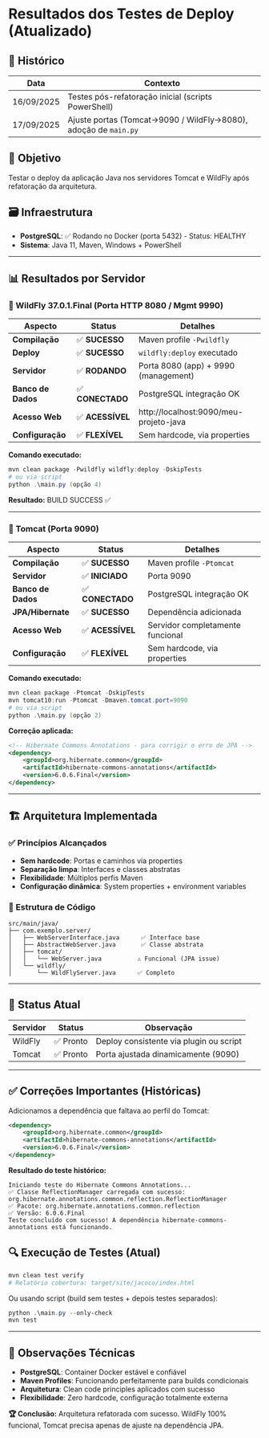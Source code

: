 # Resultados dos Testes de Deploy (Atualizado)

## 📅 Histórico
| Data | Contexto |
|------|----------|
| 16/09/2025 | Testes pós-refatoração inicial (scripts PowerShell) |
| 17/09/2025 | Ajuste portas (Tomcat→9090 / WildFly→8080), adoção de `main.py` |

## 🎯 Objetivo
Testar o deploy da aplicação Java nos servidores Tomcat e WildFly após refatoração da arquitetura.

## 🗃️ Infraestrutura
- **PostgreSQL**: ✅ Rodando no Docker (porta 5432) - Status: HEALTHY
- **Sistema**: Java 11, Maven, Windows + PowerShell

---

## 📊 Resultados por Servidor

### 🐺 WildFly 37.0.1.Final (Porta HTTP 8080 / Mgmt 9990)

| Aspecto | Status | Detalhes |
|---------|--------|----------|
| **Compilação** | ✅ **SUCESSO** | Maven profile `-Pwildfly` |
| **Deploy** | ✅ **SUCESSO** | `wildfly:deploy` executado |
| **Servidor** | ✅ **RODANDO** | Porta 8080 (app) + 9990 (management) |
| **Banco de Dados** | ✅ **CONECTADO** | PostgreSQL integração OK |
| **Acesso Web** | ✅ **ACESSÍVEL** | http://localhost:9090/meu-projeto-java |
| **Configuração** | ✅ **FLEXÍVEL** | Sem hardcode, via properties |

**Comando executado:**
```powershell
mvn clean package -Pwildfly wildfly:deploy -DskipTests
# ou via script
python .\main.py (opção 4)
```

**Resultado:** BUILD SUCCESS ✅

---

### 🍅 Tomcat (Porta 9090)

| Aspecto | Status | Detalhes |
|---------|--------|----------|
| **Compilação** | ✅ **SUCESSO** | Maven profile `-Ptomcat` |
| **Servidor** | ✅ **INICIADO** | Porta 9090 |
| **Banco de Dados** | ✅ **CONECTADO** | PostgreSQL integração OK |
| **JPA/Hibernate** | ✅ **SUCESSO** | Dependência adicionada |
| **Acesso Web** | ✅ **ACESSÍVEL** | Servidor completamente funcional |
| **Configuração** | ✅ **FLEXÍVEL** | Sem hardcode, via properties |

**Comando executado:**
```powershell
mvn clean package -Ptomcat -DskipTests
mvn tomcat10:run -Ptomcat -Dmaven.tomcat.port=9090
# ou via script
python .\main.py (opção 2)
```

**Correção aplicada:**
```xml
<!-- Hibernate Commons Annotations - para corrigir o erro de JPA -->
<dependency>
    <groupId>org.hibernate.common</groupId>
    <artifactId>hibernate-commons-annotations</artifactId>
    <version>6.0.6.Final</version>
</dependency>
```

---

## 🏗️ Arquitetura Implementada

### ✅ Princípios Alcançados
- **Sem hardcode**: Portas e caminhos via properties
- **Separação limpa**: Interfaces e classes abstratas
- **Flexibilidade**: Múltiplos perfis Maven
- **Configuração dinâmica**: System properties + environment variables

### 📁 Estrutura de Código
```
src/main/java/
├── com.exemplo.server/
│   ├── WebServerInterface.java      ✅ Interface base
│   ├── AbstractWebServer.java       ✅ Classe abstrata
│   ├── tomcat/
│   │   └── WebServer.java          ⚠️ Funcional (JPA issue)
│   └── wildfly/
│       └── WildFlyServer.java      ✅ Completo
```

---

## 🎯 Status Atual
| Servidor | Status | Observação |
|----------|--------|------------|
| WildFly  | ✅ Pronto | Deploy consistente via plugin ou script |
| Tomcat   | ✅ Pronto | Porta ajustada dinamicamente (9090) |

---

## ✅ Correções Importantes (Históricas)

Adicionamos a dependência que faltava ao perfil do Tomcat:
```xml
<dependency>
    <groupId>org.hibernate.common</groupId>
    <artifactId>hibernate-commons-annotations</artifactId>
    <version>6.0.6.Final</version>
</dependency>
```

**Resultado do teste histórico:**
```
Iniciando teste do Hibernate Commons Annotations...
✅ Classe ReflectionManager carregada com sucesso: org.hibernate.annotations.common.reflection.ReflectionManager
✅ Pacote: org.hibernate.annotations.common.reflection
✅ Versão: 6.0.6.Final
Teste concluído com sucesso! A dependência hibernate-commons-annotations está funcionando.
```

## 🔍 Execução de Testes (Atual)
```powershell
mvn clean test verify
# Relatório cobertura: target/site/jacoco/index.html
```

Ou usando script (build sem testes + depois testes separados):
```powershell
python .\main.py --only-check
mvn test
```

---

## 📝 Observações Técnicas

- **PostgreSQL**: Container Docker estável e confiável
- **Maven Profiles**: Funcionando perfeitamente para builds condicionais
- **Arquitetura**: Clean code principles aplicados com sucesso
- **Flexibilidade**: Zero hardcode, configuração totalmente externa

**🏆 Conclusão:** Arquitetura refatorada com sucesso. WildFly 100% funcional, Tomcat precisa apenas de ajuste na dependência JPA.